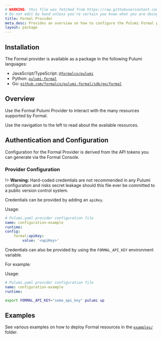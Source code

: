 ```yaml
---
# WARNING: this file was fetched from https://raw.githubusercontent.com/formalco/pulumi-formal/v1.0.1/docs/_index.md
# Do not edit by hand unless you're certain you know what you are doing!
title: Formal Provider
meta_desc: Provides an overview on how to configure the Pulumi Formal provider.
layout: package
---
```


## Installation

The Formal provider is available as a package in the following Pulumi languages:

* JavaScript/TypeScript: [`@formalco/pulumi`](https://www.npmjs.com/package/@formalco/pulumi)
* Python: [`pulumi-formal`](https://pypi.org/project/pulumi-formal/)
* Go: [`github.com/formalco/pulumi-formal/sdk/go/formal`](https://pkg.go.dev/github.com/formalco/pulumi-formal/sdk/go/formal)

## Overview

Use the Formal Pulumi Provider to interact with the
many resources supported by Formal.

Use the navigation to the left to read about the available resources.

## Authentication and Configuration

Configuration for the Formal Provider is derived from the API tokens you can generate via the Formal Console.

### Provider Configuration

!> **Warning:** Hard-coded credentials are not recommended in any Pulumi
configuration and risks secret leakage should this file ever be committed to a
public version control system.

Credentials can be provided by adding an `apiKey`.

Usage:

```yaml
# Pulumi.yaml provider configuration file
name: configuration-example
runtime:
config:
    formal:apiKey:
        value: '<apiKey>'
```

Credentials can also be provided by using the `FORMAL_API_KEY` environment variable.

For example:

Usage:

```yaml
# Pulumi.yaml provider configuration file
name: configuration-example
runtime:

```

```bash
export FORMAL_API_KEY="some_api_key" pulumi up
```

## Examples

See various examples on how to deploy Formal resources in the [`examples/`](https://github.com/formalco/pulumi-formal/tree/main/examples) folder.